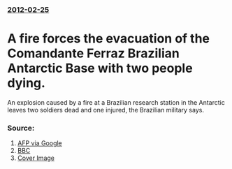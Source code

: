 ### [2012-02-25](/news/2012/02/25/index.md)

# A fire forces the evacuation of the Comandante Ferraz Brazilian Antarctic Base with two people dying. 

An explosion caused by a fire at a Brazilian research station in the Antarctic leaves two soldiers dead and one injured, the Brazilian military says.


### Source:

1. [AFP via Google](http://www.google.com/hostednews/afp/article/ALeqM5ha6Hj4lnlC5b-sCflHLUbtI4Xw0A?docId=CNG.51a0604c14c99fac8e9c9e3f88fdd292.511)
2. [BBC](http://www.bbc.co.uk/news/world-latin-america-17168526)
2. [Cover Image](http://ichef-1.bbci.co.uk/news/1024/media/images/58722000/jpg/_58722790_014088715-1.jpg)
